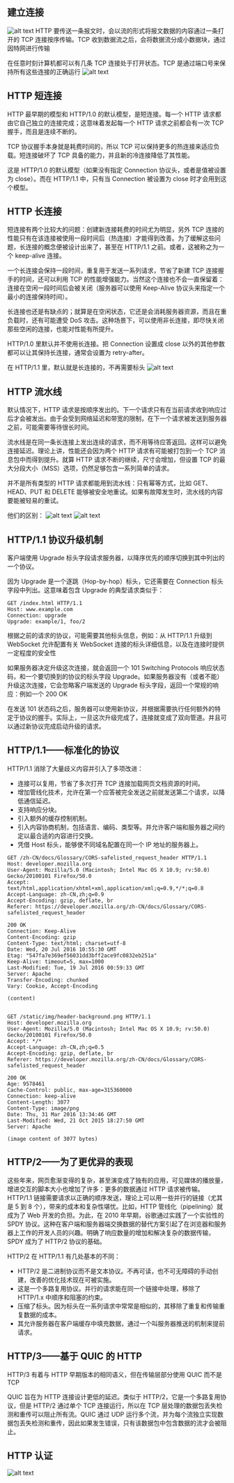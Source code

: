 ## 建立连接

![alt text](image-5.png)
HTTP 要传送一条报文时，会以流的形式将报文数据的内容通过一条打开的 TCP 连接按序传输。TCP 收到数据流之后，会将数据流分成小数据块，通过因特网进行传输

在任意时刻计算机都可以有几条 TCP 连接处于打开状态。TCP 是通过端口号来保持所有这些连接的正确运行
![alt text](image-6.png)

## HTTP 短连接

HTTP 最早期的模型和 HTTP/1.0 的默认模型，是短连接。每一个 HTTP 请求都由它自己独立的连接完成；这意味着发起每一个 HTTP 请求之前都会有一次 TCP 握手，而且是连续不断的。

TCP 协议握手本身就是耗费时间的，所以 TCP 可以保持更多的热连接来适应负载。短连接破坏了 TCP 具备的能力，并且新的冷连接降低了其性能。

这是 HTTP/1.0 的默认模型（如果没有指定 Connection 协议头，或者是值被设置为 close）。而在 HTTP/1.1 中，只有当 Connection 被设置为 close 时才会用到这个模型。

## HTTP 长连接

短连接有两个比较大的问题：创建新连接耗费的时间尤为明显，另外 TCP 连接的性能只有在该连接被使用一段时间后（热连接）才能得到改善。为了缓解这些问题，长连接的概念便被设计出来了，甚至在 HTTP/1.1 之前。或者，这被称之为一个 keep-alive 连接。

一个长连接会保持一段时间，重复用于发送一系列请求，节省了新建 TCP 连接握手的时间，还可以利用 TCP 的性能增强能力。当然这个连接也不会一直保留着：连接在空闲一段时间后会被关闭（服务器可以使用 Keep-Alive 协议头来指定一个最小的连接保持时间）。

长连接也还是有缺点的；就算是在空闲状态，它还是会消耗服务器资源，而且在重负载时，还有可能遭受 DoS 攻击。这种场景下，可以使用非长连接，即尽快关闭那些空闲的连接，也能对性能有所提升。

HTTP/1.0 里默认并不使用长连接。把 Connection 设置成 close 以外的其他参数都可以让其保持长连接，通常会设置为 retry-after。

在 HTTP/1.1 里，默认就是长连接的，不再需要标头
![alt text](image-7.png)

## HTTP 流水线

默认情况下，HTTP 请求是按顺序发出的。下一个请求只有在当前请求收到响应过后才会被发出。由于会受到网络延迟和带宽的限制，在下一个请求被发送到服务器之前，可能需要等待很长时间。

流水线是在同一条长连接上发出连续的请求，而不用等待应答返回。这样可以避免连接延迟。理论上讲，性能还会因为两个 HTTP 请求有可能被打包到一个 TCP 消息包中而得到提升。就算 HTTP 请求不断的继续，尺寸会增加，但设置 TCP 的最大分段大小（MSS）选项，仍然足够包含一系列简单的请求。

并不是所有类型的 HTTP 请求都能用到流水线：只有幂等方式，比如 GET、HEAD、PUT 和 DELETE 能够被安全地重试。如果有故障发生时，流水线的内容要能被轻易的重试。

他们的区别：
![alt text](image-8.png)
![alt text](image-4.png)

## HTTP/1.1 协议升级机制

客户端使用 Upgrade 标头字段请求服务器，以降序优先的顺序切换到其中列出的一个协议。

因为 Upgrade 是一个逐跳（Hop-by-hop）标头，它还需要在 Connection 标头字段中列出。这意味着包含 Upgrade 的典型请求类似于：

```http
GET /index.html HTTP/1.1
Host: www.example.com
Connection: upgrade
Upgrade: example/1, foo/2
```

根据之前的请求的协议，可能需要其他标头信息，例如：从 HTTP/1.1 升级到 WebSocket 允许配置有关 WebSocket 连接的标头详细信息，以及在连接时提供一定程度的安全性

如果服务器决定升级这次连接，就会返回一个 101 Switching Protocols 响应状态码，和一个要切换到的协议的标头字段 Upgrade。如果服务器没有（或者不能）升级这次连接，它会忽略客户端发送的 Upgrade 标头字段，返回一个常规的响应：例如一个 200 OK

在发送 101 状态码之后，服务器可以使用新协议，并根据需要执行任何额外的特定于协议的握手。实际上，一旦这次升级完成了，连接就变成了双向管道。并且可以通过新协议完成启动升级的请求。

## HTTP/1.1——标准化的协议

HTTP/1.1 消除了大量歧义内容并引入了多项改进：

- 连接可以复用，节省了多次打开 TCP 连接加载网页文档资源的时间。
- 增加管线化技术，允许在第一个应答被完全发送之前就发送第二个请求，以降低通信延迟。
- 支持响应分块。
- 引入额外的缓存控制机制。
- 引入内容协商机制，包括语言、编码、类型等。并允许客户端和服务器之间约定以最合适的内容进行交换。
- 凭借 Host 标头，能够使不同域名配置在同一个 IP 地址的服务器上。

```http
GET /zh-CN/docs/Glossary/CORS-safelisted_request_header HTTP/1.1
Host: developer.mozilla.org
User-Agent: Mozilla/5.0 (Macintosh; Intel Mac OS X 10.9; rv:50.0) Gecko/20100101 Firefox/50.0
Accept: text/html,application/xhtml+xml,application/xml;q=0.9,*/*;q=0.8
Accept-Language: zh-CN,zh;q=0.9
Accept-Encoding: gzip, deflate, br
Referer: https://developer.mozilla.org/zh-CN/docs/Glossary/CORS-safelisted_request_header

200 OK
Connection: Keep-Alive
Content-Encoding: gzip
Content-Type: text/html; charset=utf-8
Date: Wed, 20 Jul 2016 10:55:30 GMT
Etag: "547fa7e369ef56031dd3bff2ace9fc0832eb251a"
Keep-Alive: timeout=5, max=1000
Last-Modified: Tue, 19 Jul 2016 00:59:33 GMT
Server: Apache
Transfer-Encoding: chunked
Vary: Cookie, Accept-Encoding

(content)


GET /static/img/header-background.png HTTP/1.1
Host: developer.mozilla.org
User-Agent: Mozilla/5.0 (Macintosh; Intel Mac OS X 10.9; rv:50.0) Gecko/20100101 Firefox/50.0
Accept: */*
Accept-Language: zh-CN,zh;q=0.5
Accept-Encoding: gzip, deflate, br
Referer: https://developer.mozilla.org/zh-CN/docs/Glossary/CORS-safelisted_request_header

200 OK
Age: 9578461
Cache-Control: public, max-age=315360000
Connection: keep-alive
Content-Length: 3077
Content-Type: image/png
Date: Thu, 31 Mar 2016 13:34:46 GMT
Last-Modified: Wed, 21 Oct 2015 18:27:50 GMT
Server: Apache

(image content of 3077 bytes)
```

## HTTP/2——为了更优异的表现

这些年来，网页愈渐变得的复杂，甚至演变成了独有的应用，可见媒体的播放量，增进交互的脚本大小也增加了许多：更多的数据通过 HTTP 请求被传输。HTTP/1.1 链接需要请求以正确的顺序发送，理论上可以用一些并行的链接（尤其是 5 到 8 个），带来的成本和复杂性堪忧。比如，HTTP 管线化（pipelining）就成为了 Web 开发的负担。为此，在 2010 年早期，谷歌通过实践了一个实验性的 SPDY 协议。这种在客户端和服务器端交换数据的替代方案引起了在浏览器和服务器上工作的开发人员的兴趣。明确了响应数量的增加和解决复杂的数据传输，SPDY 成为了 HTTP/2 协议的基础。

HTTP/2 在 HTTP/1.1 有几处基本的不同：

- HTTP/2 是二进制协议而不是文本协议。不再可读，也不可无障碍的手动创建，改善的优化技术现在可被实施。
- 这是一个多路复用协议。并行的请求能在同一个链接中处理，移除了 HTTP/1.x 中顺序和阻塞的约束。
- 压缩了标头。因为标头在一系列请求中常常是相似的，其移除了重复和传输重复数据的成本。
- 其允许服务器在客户端缓存中填充数据，通过一个叫服务器推送的机制来提前请求。

## HTTP/3——基于 QUIC 的 HTTP

HTTP/3 有着与 HTTP 早期版本的相同语义，但在传输层部分使用 QUIC 而不是 TCP

QUIC 旨在为 HTTP 连接设计更低的延迟。类似于 HTTP/2，它是一个多路复用协议，但是 HTTP/2 通过单个 TCP 连接运行，所以在 TCP 层处理的数据包丢失检测和重传可以阻止所有流。QUIC 通过 UDP 运行多个流，并为每个流独立实现数据包丢失检测和重传，因此如果发生错误，只有该数据包中包含数据的流才会被阻止。

## HTTP 认证

![alt text](image-9.png)
